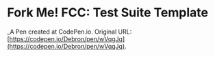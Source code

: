 # Fork Me! FCC: Test Suite Template
 _A Pen created at CodePen.io. Original URL: [https://codepen.io/Debron/pen/wVqgJq](https://codepen.io/Debron/pen/wVqgJq).

 